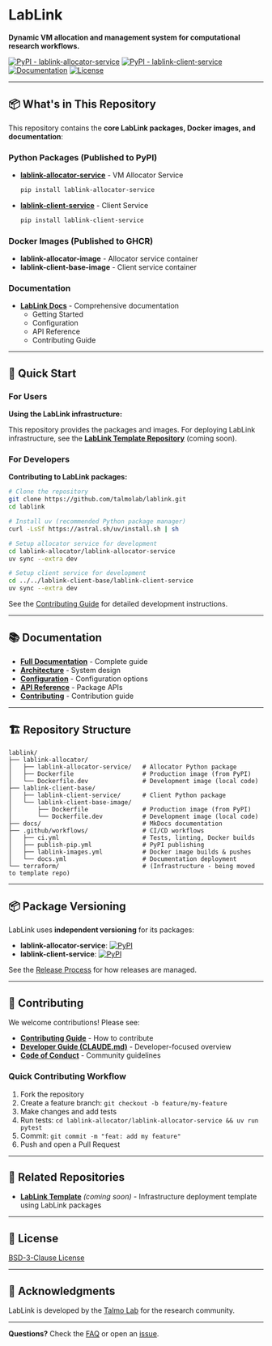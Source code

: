 # LabLink

**Dynamic VM allocation and management system for computational research workflows.**

[![PyPI - lablink-allocator-service](https://img.shields.io/pypi/v/lablink-allocator-service?label=allocator)](https://pypi.org/project/lablink-allocator-service/)
[![PyPI - lablink-client-service](https://img.shields.io/pypi/v/lablink-client-service?label=client)](https://pypi.org/project/lablink-client-service/)
[![Documentation](https://img.shields.io/badge/docs-latest-blue)](https://talmolab.github.io/lablink/)
[![License](https://img.shields.io/github/license/talmolab/lablink)](LICENSE)

---

## 📦 What's in This Repository

This repository contains the **core LabLink packages, Docker images, and documentation**:

### Python Packages (Published to PyPI)

- **[lablink-allocator-service](lablink-allocator/lablink-allocator-service/)** - VM Allocator Service
  ```bash
  pip install lablink-allocator-service
  ```

- **[lablink-client-service](lablink-client-base/lablink-client-service/)** - Client Service
  ```bash
  pip install lablink-client-service
  ```

### Docker Images (Published to GHCR)

- **lablink-allocator-image** - Allocator service container
- **lablink-client-base-image** - Client service container

### Documentation

- **[LabLink Docs](https://talmolab.github.io/lablink/)** - Comprehensive documentation
  - Getting Started
  - Configuration
  - API Reference
  - Contributing Guide

---

## 🚀 Quick Start

### For Users

**Using the LabLink infrastructure:**

This repository provides the packages and images. For deploying LabLink infrastructure, see the **[LabLink Template Repository](https://github.com/talmolab/lablink-template)** (coming soon).

### For Developers

**Contributing to LabLink packages:**

```bash
# Clone the repository
git clone https://github.com/talmolab/lablink.git
cd lablink

# Install uv (recommended Python package manager)
curl -LsSf https://astral.sh/uv/install.sh | sh

# Setup allocator service for development
cd lablink-allocator/lablink-allocator-service
uv sync --extra dev

# Setup client service for development
cd ../../lablink-client-base/lablink-client-service
uv sync --extra dev
```

See the [Contributing Guide](https://talmolab.github.io/lablink/contributing/) for detailed development instructions.

---

## 📚 Documentation

- **[Full Documentation](https://talmolab.github.io/lablink/)** - Complete guide
- **[Architecture](https://talmolab.github.io/lablink/architecture/)** - System design
- **[Configuration](https://talmolab.github.io/lablink/configuration/)** - Configuration options
- **[API Reference](https://talmolab.github.io/lablink/reference/)** - Package APIs
- **[Contributing](https://talmolab.github.io/lablink/contributing/)** - Contribution guide

---

## 🏗️ Repository Structure

```
lablink/
├── lablink-allocator/
│   ├── lablink-allocator-service/   # Allocator Python package
│   ├── Dockerfile                   # Production image (from PyPI)
│   └── Dockerfile.dev               # Development image (local code)
├── lablink-client-base/
│   ├── lablink-client-service/      # Client Python package
│   └── lablink-client-base-image/
│       ├── Dockerfile               # Production image (from PyPI)
│       └── Dockerfile.dev           # Development image (local code)
├── docs/                            # MkDocs documentation
├── .github/workflows/               # CI/CD workflows
│   ├── ci.yml                       # Tests, linting, Docker builds
│   ├── publish-pip.yml              # PyPI publishing
│   ├── lablink-images.yml           # Docker image builds & pushes
│   └── docs.yml                     # Documentation deployment
└── terraform/                       # (Infrastructure - being moved to template repo)
```

---

## 📦 Package Versioning

LabLink uses **independent versioning** for its packages:

- **lablink-allocator-service**: [![PyPI](https://img.shields.io/pypi/v/lablink-allocator-service)](https://pypi.org/project/lablink-allocator-service/)
- **lablink-client-service**: [![PyPI](https://img.shields.io/pypi/v/lablink-client-service)](https://pypi.org/project/lablink-client-service/)

See the [Release Process](https://talmolab.github.io/lablink/contributing/#release-process) for how releases are managed.

---

## 🤝 Contributing

We welcome contributions! Please see:

- **[Contributing Guide](https://talmolab.github.io/lablink/contributing/)** - How to contribute
- **[Developer Guide (CLAUDE.md)](CLAUDE.md)** - Developer-focused overview
- **[Code of Conduct](https://talmolab.github.io/lablink/contributing/#code-of-conduct)** - Community guidelines

### Quick Contributing Workflow

1. Fork the repository
2. Create a feature branch: `git checkout -b feature/my-feature`
3. Make changes and add tests
4. Run tests: `cd lablink-allocator/lablink-allocator-service && uv run pytest`
5. Commit: `git commit -m "feat: add my feature"`
6. Push and open a Pull Request

---

## 🔗 Related Repositories

- **[LabLink Template](https://github.com/talmolab/lablink-template)** _(coming soon)_ - Infrastructure deployment template using LabLink packages

---

## 📝 License

[BSD-3-Clause License](LICENSE)

---

## 🙏 Acknowledgments

LabLink is developed by the [Talmo Lab](https://github.com/talmolab) for the research community.

---

**Questions?** Check the [FAQ](https://talmolab.github.io/lablink/faq/) or open an [issue](https://github.com/talmolab/lablink/issues).
